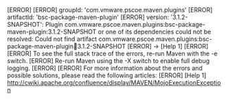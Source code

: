 [ERROR] 
[ERROR] groupId: 'com.vmware.pscoe.maven.plugins'
[ERROR] artifactId: 'bsc-package-maven-plugin'
[ERROR] version: '3.1.2-SNAPSHOT': Plugin com.vmware.pscoe.maven.plugins:bsc-package-maven-plugin:3.1.2-SNAPSHOT or one of its dependencies could not be resolved: Could not find artifact com.vmware.pscoe.maven.plugins:bsc-package-maven-plugin:jar:3.1.2-SNAPSHOT
[ERROR] -> [Help 1]
[ERROR] 
[ERROR] To see the full stack trace of the errors, re-run Maven with the -e switch.
[ERROR] Re-run Maven using the -X switch to enable full debug logging.
[ERROR] 
[ERROR] For more information about the errors and possible solutions, please read the following articles:
[ERROR] [Help 1] http://cwiki.apache.org/confluence/display/MAVEN/MojoExecutionException
